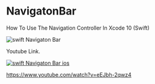 # NavigatonBar
How To Use The Navigation Controller In Xcode 10 (Swift)

![swift Navigaton Bar](https://i.ibb.co/CKWxKgs/navigation.png)

Youtube Link.

[![swift Navigaton Bar ios ](https://img.youtube.com/vi/eEJbh-2qwz4/0.jpg)](https://www.youtube.com/watch?v=eEJbh-2qwz4)

https://www.youtube.com/watch?v=eEJbh-2qwz4
